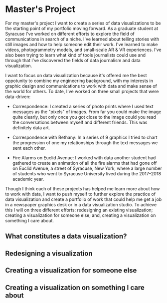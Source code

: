 # Master's Project

For my master's project I want to create a series of data visualizations to be the starting point of my portfolio moving forward. As a graduate student at Syracuse I've worked on different efforts to explore the field of communications in search of a niche. I've learned about telling stories with still images and how to help someone edit their work. I've learned to make videos, photogrammetry models, and small-scale AR & VR experiences. I’ve also been trying to learn what kind of tools journalists could use and through that I’ve discovered the fields of data journalism and data visualization.

I want to focus on data visualization because it's offered me the best oppotunity to combine my engineering background, with my interests in graphic design and communications to work with data and make sense of the world for others. To date, I've worked on three small projects that were data-driven:

* Correspondence: I created a series of photo prints where I used text messages as the "pixels" of images. From far you could make the image quite clearly, but only once you got close to the image could you read the conversations between myself and different friends. This was definitely data art.

* Correspondence with Bethany: In a series of 9 graphics I tried to chart the progression of one my relationships through the text messages we sent each other. 

* Fire Alarms on Euclid Avenue: I worked with data another student had gathered to create an animation of all the fire alarms that had gone off on Euclid Avenue, a street of Syracuse, New York, where a large number of students who went to Syracuse University lived during the 2017–2018 academic year. 

Though I think each of these projects has helped me learn more about how to work with data, I want to push myself to further explore the practice of data visualization and create a portfolio of work that could help me get a job in a newspaper graphics desk or in a data visualization studio. To achieve this I will on three different efforts: redesigning an existing visualization; creating a visualization for someone else; and, creating a visualization on something I care about. 

## What constitutes a data visualization?



## Redesigning a visualization

## Creating a visualization for someone else

## Creating a visualization on something I care about
